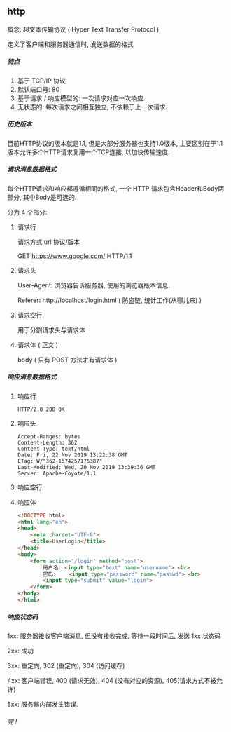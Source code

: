 ## http

概念: 超文本传输协议 ( Hyper Text Transfer Protocol )

定义了客户端和服务器通信时, 发送数据的格式

##### 特点 

1. 基于 TCP/IP 协议
2. 默认端口号: 80
3. 基于请求 / 响应模型的: 一次请求对应一次响应.
4. 无状态的: 每次请求之间相互独立, 不依赖于上一次请求.



##### 历史版本 

目前HTTP协议的版本就是1.1, 但是大部分服务器也支持1.0版本, 主要区别在于1.1版本允许多个HTTP请求复用一个TCP连接, 以加快传输速度.



##### 请求消息数据格式

每个HTTP请求和响应都遵循相同的格式, 一个 HTTP 请求包含Header和Body两部分, 其中Body是可选的.

分为 4 个部分:

1. 请求行

   请求方式    url     协议/版本

   GET  https://www.google.com/  HTTP/1.1

2. 请求头

   User-Agent: 浏览器告诉服务器, 使用的浏览器版本信息.

   Referer: http://localhost/login.html  ( 防盗链, 统计工作(从哪儿来) )

3. 请求空行

   用于分割请求头与请求体

4. 请求体 ( 正文 )

   body ( 只有 POST 方法才有请求体 )



##### 响应消息数据格式

1. 响应行

   ```
   HTTP/2.0 200 OK
   ```

2. 响应头

   ```
   Accept-Ranges: bytes
   Content-Length: 362
   Content-Type: text/html
   Date: Fri, 22 Nov 2019 13:22:38 GMT
   ETag: W/"362-1574257176387"
   Last-Modified: Wed, 20 Nov 2019 13:39:36 GMT
   Server: Apache-Coyote/1.1
   ```

3. 响应空行

4. 响应体

   ```html
   <!DOCTYPE html>
   <html lang="en">
   <head>
       <meta charset="UTF-8">
       <title>UserLogin</title>
   </head>
   <body>
       <form action="/login" method="post">
           用户名: <input type="text" name="username"> <br>
           密码:    <input type="password" name="passwd"> <br>
           <input type="submit" value="login">
       </form>
   </body>
   </html>
   ```



##### 响应状态码

1xx: 服务器接收客户端消息, 但没有接收完成, 等待一段时间后, 发送 1xx 状态码

2xx: 成功

3xx: 重定向, 302 (重定向), 304 (访问缓存)

4xx: 客户端错误, 400 (请求无效),  404 (没有对应的资源),  405(请求方式不被允许)

5xx: 服务器内部发生错误.



###### 完 !
